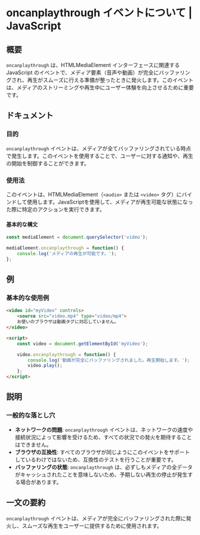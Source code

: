 <!--
Meta Description: # oncanplaythrough イベントについて | JavaScript ## 概要 `oncanplaythrough` は、HTMLMediaElement インターフェースに関連する JavaScript のイベントで、メディア要素（音声や動画）が完全にバッファリングされ、再生がスムー...
Meta Keywords: video, oncanplaythrough, javascript, イベントは, htmlmediaelement
-->

# oncanplaythrough イベントについて | JavaScript

## 概要
`oncanplaythrough` は、HTMLMediaElement インターフェースに関連する JavaScript のイベントで、メディア要素（音声や動画）が完全にバッファリングされ、再生がスムーズに行える準備が整ったときに発火します。このイベントは、メディアのストリーミングや再生中にユーザー体験を向上させるために重要です。

## ドキュメント
### 目的
`oncanplaythrough` イベントは、メディアが全てバッファリングされている時点で発生します。このイベントを使用することで、ユーザーに対する通知や、再生の開始を制御することができます。

### 使用法
このイベントは、HTMLMediaElement（`<audio>` または `<video>` タグ）にバインドして使用します。JavaScriptを使用して、メディアが再生可能な状態になった際に特定のアクションを実行できます。

#### 基本的な構文
```javascript
const mediaElement = document.querySelector('video');

mediaElement.oncanplaythrough = function() {
    console.log('メディアの再生が可能です。');
};
```

## 例
### 基本的な使用例
```html
<video id="myVideo" controls>
    <source src="video.mp4" type="video/mp4">
    お使いのブラウザは動画タグに対応していません。
</video>

<script>
    const video = document.getElementById('myVideo');

    video.oncanplaythrough = function() {
        console.log('動画が完全にバッファリングされました。再生開始します。');
        video.play();
    };
</script>
```

## 説明
### 一般的な落とし穴
- **ネットワークの問題**: `oncanplaythrough` イベントは、ネットワークの速度や接続状況によって影響を受けるため、すべての状況での発火を期待することはできません。
- **ブラウザの互換性**: すべてのブラウザが同じようにこのイベントをサポートしているわけではないため、互換性のテストを行うことが重要です。
- **バッファリングの状態**: `oncanplaythrough` は、必ずしもメディアの全データがキャッシュされたことを意味しないため、予期しない再生の停止が発生する場合があります。

## 一文の要約
`oncanplaythrough` イベントは、メディアが完全にバッファリングされた際に発火し、スムーズな再生をユーザーに提供するために使用されます。
